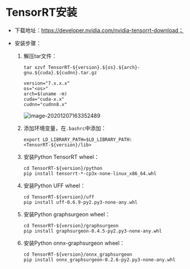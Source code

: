 # TensorRT安装

+ 下载地址：https://developer.nvidia.com/nvidia-tensorrt-download；

+ 安装步骤：

  1. 解压tar文件：

     ```shell
     tar xzvf TensorRT-${version}.${os}.${arch}-gnu.${cuda}.${cudnn}.tar.gz
     ```

     ```
     version="7.x.x.x"
     os="<os>"
     arch=$(uname -m)
     cuda="cuda-x.x"
     cudnn="cudnn8.x"
     ```

     ![image-20201207163352489](C:\Users\86138\AppData\Roaming\Typora\typora-user-images\image-20201207163352489.png)  

  2. 添加环境变量，在`.bashrc`中添加：

     ```shell
     export LD_LIBRARY_PATH=$LD_LIBRARY_PATH:<TensorRT-${version}/lib>
     ```

     

  3. 安装Python TensorRT wheel：

     ```shell
     cd TensorRT-${version}/python
     pip install tensorrt-*-cp3x-none-linux_x86_64.whl
     ```

     

  4. 安装Python UFF wheel：

     ```shell
     cd TensorRT-${version}/uff
     pip install uff-0.6.9-py2.py3-none-any.whl
     ```

     

  5. 安装Python graphsurgeon wheel：

     ```shell
     cd TensorRT-${version}/graphsurgeon
     pip install graphsurgeon-0.4.5-py2.py3-none-any.whl
     ```

     

  6. 安装Python onnx-graphsurgeon wheel：

     ```shell
     cd TensorRT-${version}/onnx_graphsurgeon
     pip install onnx_graphsurgeon-0.2.6-py2.py3-none-any.whl
     ```

     